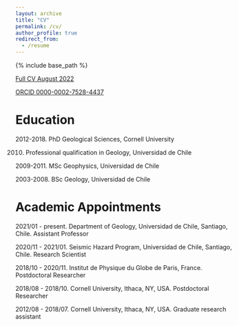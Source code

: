 ```yaml
---
layout: archive
title: "CV"
permalink: /cv/
author_profile: true
redirect_from:
  - /resume
---
```


{% include base_path %}

[Full CV August 2022](https://uchile-my.sharepoint.com/:b:/g/personal/fdelgado_uchile_cl/EQA1ac4ibg9Emv1gampIITIBaAdveCExX_hB5pAumQG83w?e=XQamcM)

[ORCID 0000-0002-7528-4437](https://orcid.org/0000-0002-7528-4437)

Education
======

2012-2018. PhD Geological Sciences, Cornell University

2010. Professional qualification in Geology, Universidad de Chile

2009-2011. MSc Geophysics, Universidad de Chile

2003-2008. BSc Geology, Universidad de Chile
 
 
<!--Grants and Fellowships
======

2018. CNES Postdoctoral Fellow
2018. NASA Jet Propulsion Laboratory Strategic University Research Partnership (SURP) program
2017. NASA Jet Propulsion Laboratory Strategic University Research Partnership (SURP) program
2016. NASA Earth and Space Science Fellowship
2016. Cornell University EAS Excellence in Research Award
2012. Becas Chile, four year fellowship for international graduate studies-->

Academic Appointments
======

2021/01 - present. Department of Geology, Universidad de Chile, Santiago, Chile. 
Assistant Professor

2020/11 - 2021/01. Seismic Hazard Program, Universidad de Chile, Santiago, Chile. 
Research Scientist

2018/10 - 2020/11. Institut de Physique du Globe de Paris, France. 
Postdoctoral Researcher

2018/08 - 2018/10. Cornell University, Ithaca, NY, USA.
Postdoctoral Researcher
 
2012/08 - 2018/07. Cornell University, Ithaca, NY, USA.
Graduate research assistant


<!--Industry Experience
======

2011/10 - 2012/07. SERNAGEOMIN (Chilean Geological Survey), Santiago, Chile.
Geophysicist

2011/03 - 2011/09 DIFROL (State Limits and Boundaries Bureau, Chile), Santiago, Chile.
Geophysics contractor-->
